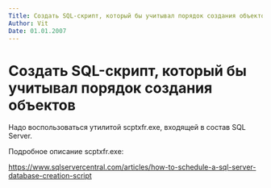 ```yaml
---
Title: Создать SQL-скрипт, который бы учитывал порядок создания объектов
Author: Vit
Date: 01.01.2007
---
```



Создать SQL-скрипт, который бы учитывал порядок создания объектов
=================================================================

Надо воспользоваться утилитой scptxfr.exe,
входящей в состав SQL Server.

Подробное описание scptxfr.exe:

<https://www.sqlservercentral.com/articles/how-to-schedule-a-sql-server-database-creation-script>
